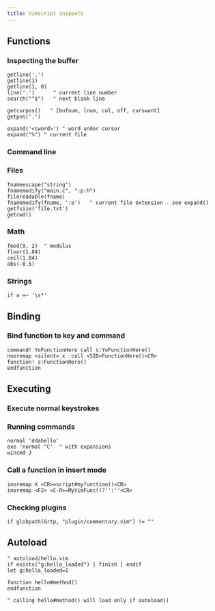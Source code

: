 ```yaml
---
title: Vimscript snippets
---
```


## Functions

### Inspecting the buffer

    getline('.')
    getline(1)
    getline(1, 0)
    line('.')      " current line number
    search("^$")   " next blank line

    getcurpos()   " [bufnum, lnum, col, off, curswant]
    getpos('.')

    expand('<cword>') " word under cursor
    expand("%") " current file

### Command line

    

### Files

    fnameescape("string")
    fnamemodify("main.c", ":p:h")
    filereadable(fname)
    fnamemodify(fname, ':e')   " current file extension - see expand()
    getfsize('file.txt')
    getcwd()

### Math

    fmod(9, 2)  " modulus
    floor(1.84)
    ceil(1.84)
    abs(-0.5)

### Strings

    if a =~ '\s*'

## Binding

### Bind function to key and command

    command! YoFunctionHere call s:YoFunctionHere()
    nnoremap <silent> x :call <SID>FunctionHere()<CR>
    function! s:FunctionHere()
    endfunction

## Executing

### Execute normal keystrokes

### Running commands

    normal 'ddahello'
    exe 'normal ^C'  " with expansions
    wincmd J

### Call a function in insert mode

    inoremap X <CR>=script#myfunction()<CR>
    inoremap <F2> <C-R>=MyVimFunc()?'':''<CR>

### Checking plugins

    if globpath(&rtp, "plugin/commentary.vim") != ""

## Autoload

    " autoload/hello.vim
    if exists("g:hello_loaded") | finish | endif
    let g:hello_loaded=1

    function hello#method()
    endfunction

    " calling hello#method() will load only if autoload()

